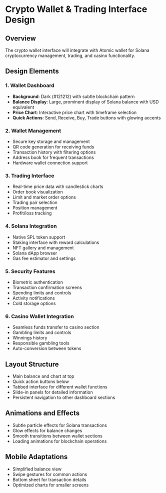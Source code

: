 # Crypto Wallet & Trading Interface Design

## Overview
The crypto wallet interface will integrate with Atomic wallet for Solana cryptocurrency management, trading, and casino functionality.

## Design Elements

### 1. Wallet Dashboard
- **Background**: Dark (#121212) with subtle blockchain pattern
- **Balance Display**: Large, prominent display of Solana balance with USD equivalent
- **Price Chart**: Interactive price chart with timeframe selection
- **Quick Actions**: Send, Receive, Buy, Trade buttons with glowing accents

### 2. Wallet Management
- Secure key storage and management
- QR code generation for receiving funds
- Transaction history with filtering options
- Address book for frequent transactions
- Hardware wallet connection support

### 3. Trading Interface
- Real-time price data with candlestick charts
- Order book visualization
- Limit and market order options
- Trading pair selection
- Position management
- Profit/loss tracking

### 4. Solana Integration
- Native SPL token support
- Staking interface with reward calculations
- NFT gallery and management
- Solana dApp browser
- Gas fee estimator and settings

### 5. Security Features
- Biometric authentication
- Transaction confirmation screens
- Spending limits and controls
- Activity notifications
- Cold storage options

### 6. Casino Wallet Integration
- Seamless funds transfer to casino section
- Gambling limits and controls
- Winnings history
- Responsible gambling tools
- Auto-conversion between tokens

## Layout Structure
- Main balance and chart at top
- Quick action buttons below
- Tabbed interface for different wallet functions
- Slide-in panels for detailed information
- Persistent navigation to other dashboard sections

## Animations and Effects
- Subtle particle effects for Solana transactions
- Glow effects for balance changes
- Smooth transitions between wallet sections
- Loading animations for blockchain operations

## Mobile Adaptations
- Simplified balance view
- Swipe gestures for common actions
- Bottom sheet for transaction details
- Optimized charts for smaller screens
